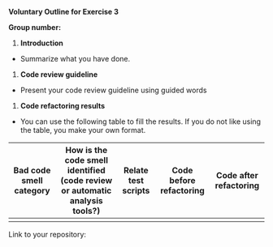 ﻿**Voluntary Outline for Exercise 3**

**Group number:**

1. **Introduction**
- Summarize what you have done.

1. **Code review guideline**
- Present your code review guideline using guided words



1. **Code refactoring results**

- You can use the following table to fill the results. If you do not like using the table, you make your own format. 


|Bad code smell category|How is the code smell identified (code review or automatic analysis tools?)|Relate test scripts|Code before refactoring|Code after refactoring|
| :-: | :-: | :-: | :-: | :-: |
||||||

Link to your repository: <fill in here>
